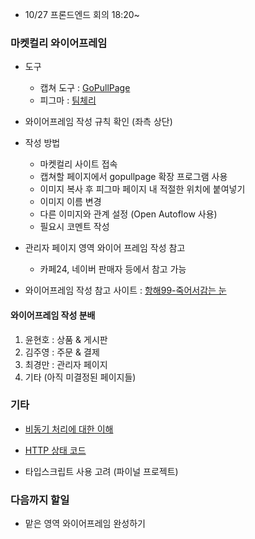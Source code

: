 
* 10/27 프론드엔드 회의  18:20~

### 마켓컬리 와이어프레임



* 도구
  * 캡쳐 도구 : [GoPullPage](https://chrome.google.com/webstore/detail/gofullpage-full-page-scre/fdpohaocaechififmbbbbbknoalclacl?utm_source=app-launcher&authuser=0)
  * 피그마 : [팀체리](https://www.figma.com/file/niz84i9q0x9IHQPGJaJ1UU/TeamCherry_MarketKurly_FE?type=design&node-id=66-521&mode=design&t=E0arFKDF6079cNwA-0)
  

* 와이어프레임 작성 규칙 확인 (좌측 상단)


* 작성 방법
  * 마켓컬리 사이트 접속
  * 캡쳐할 페이지에서 gopullpage 확장 프로그램 사용
  * 이미지 복사 후 피그마 페이지 내 적절한 위치에 붙여넣기
  * 이미지 이름 변경
  * 다른 이미지와 관계 설정 (Open Autoflow 사용)
  * 필요시 코멘트 작성

  
* 관리자 페이지 영역 와이어 프레임 작성 참고
  * 카페24, 네이버 판매자 등에서 참고 가능

* 와이어프레임 작성 참고 사이트 : [항해99-죽어서감는 눈](https://www.figma.com/file/shuiI7skCdbrlCa7CElXDc/%ED%95%AD%ED%95%B47%EA%B8%B0_%EC%A3%BD%EC%96%B4%EC%84%9C%EA%B0%90%EB%8A%94%EB%88%88_Drunken-Wizard?type=design&t=Gvwuvdnea1xYyMhy-6)

#### 와이어프레임 작성 분배
  1. 윤현호 : 상품 & 게시판
  2. 김주영 : 주문 & 결제
  3. 최경만 : 관리자 페이지
  4. 기타 (아직 미결정된 페이지들)

### 기타

* [비동기 처리에 대한 이해](https://inpa.tistory.com/entry/%F0%9F%8C%90-js-async)
* [HTTP 상태 코드](https://inpa.tistory.com/entry/HTTP-%F0%9F%8C%90-%EC%83%81%ED%83%9C-%EC%BD%94%EB%93%9C-1XX-5XX-%EC%B4%9D%EC%A0%95%EB%A6%AC%ED%8C%90-%F0%9F%93%96)

* 타입스크립트 사용 고려 (파이널 프로젝트)


### 다음까지 할일 
* 맡은 영역 와이어프레임 완성하기






